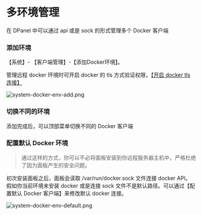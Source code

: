 # 多环境管理

在 DPanel 中可以通过 api 或是 sock 的形式管理多个 Docker 客户端

### 添加环境

【系统】- 【客户端管理】-【添加Docker环境】。

管理远程 docker 环境时可开启 docker 的 tls 方式验证权限，[【开启 docker tls 连接】](zh-cn/manual/system/remote.md)

![system-docker-env-add.png](https://cdn.w7.cc/dpanel/system-docker-env-add.png?t=1)

### 切换不同的环境

添加完成后，可以顶部菜单切换不同的 Docker 客户端

### 配置默认 Docker 环境

> 通过这样的方式，你可以不必将面板安装到你远程服务器主机中，严格杜绝了因为面板产生的安全问题。

初次安装面板之后，面板会读取 /var/run/docker.sock 文件连接 docker API。
假如你当前环境未安装 docker 或是连接 sock 文件不是默认路径。可以通过【配置默认 Docker 客户端】来修改默认 docker 连接。

![system-docker-env-default.png](https://cdn.w7.cc/dpanel/system-docker-env-default.png)